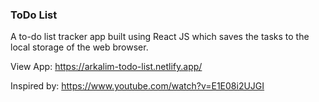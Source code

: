 ### ToDo List

A to-do list tracker app built using React JS which saves the tasks to the local storage of the web browser.

View App: https://arkalim-todo-list.netlify.app/

Inspired by: https://www.youtube.com/watch?v=E1E08i2UJGI
